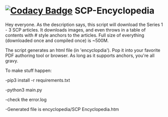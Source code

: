 [![Codacy Badge](https://api.codacy.com/project/badge/Grade/88233032ccae4bb8b7244446e0d8da6b)](https://www.codacy.com/app/***REMOVED***/SCP-Encyclopedia?utm_source=github.com&amp;utm_medium=referral&amp;utm_content=riley-martine/SCP-Encyclopedia&amp;utm_campaign=Badge_Grade)
SCP-Encyclopedia
================

Hey everyone.
As the description says, this script will download the Series 1 - 3 SCP articles. It downloads images, and even throws in a table of contents with # style anchors to the articles. Full size of everything (downloaded once and compiled once) is ~500M.


The script  generates an html file (in 'encyclopdia'). Pop it into your favorite PDF authoring tool or browser. As long as it supports anchors, you're all gravy.


To make stuff happen:

-pip3 install -r requirements.txt

-python3 main.py

-check the error.log

-Generated file is encyclopedia/SCP Encyclopedia.htm

